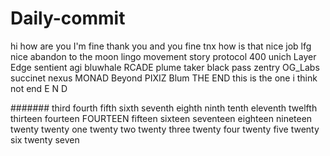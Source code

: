 # Daily-commit
hi
how are you
I'm fine
thank you
and you
fine tnx
how is that
nice job
lfg
nice
abandon
to the moon
lingo
movement
story protocol 400
unich
Layer Edge
sentient agi
bluwhale
RCADE
plume
taker
black pass
zentry
OG_Labs
succinet
nexus
MONAD
Beyond
PIXIZ
Blum
THE END
this is the one i think
not end
E N D

#######
 third
 fourth
 fifth 
sixth
 seventh
 eighth
 ninth
 tenth
 eleventh
 twelfth
 thirteen
 fourteen
FOURTEEN
 fifteen
 sixteen
seventeen
 eighteen
 nineteen
twenty
twenty one
 twenty two
 twenty three
twenty four
 twenty five
 twenty six
 twenty seven